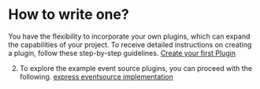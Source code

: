 # How to write one?
You have the flexibility to incorporate your own plugins, which can expand the capabilities of your project. To receive detailed instructions on creating a plugin, follow these step-by-step guidelines.
[Create your first Plugin](https://github.com/godspeedsystems/gs-plugins/blob/main/README.md)


2. To explore the example event source plugins, you can proceed with the following. [express eventsource implementation](https://github.com/godspeedsystems/gs-plugins/blob/main/plugins/express-as-http/src/index.ts)